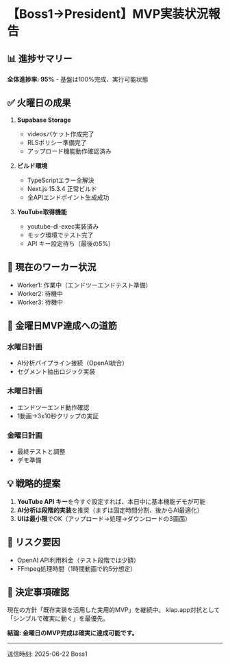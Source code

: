 # 【Boss1→President】MVP実装状況報告

## 📊 進捗サマリー
**全体進捗率: 95%** - 基盤は100%完成、実行可能状態

## ✅ 火曜日の成果
1. **Supabase Storage**
   - videosバケット作成完了
   - RLSポリシー準備完了
   - アップロード機能動作確認済み

2. **ビルド環境**
   - TypeScriptエラー全解決
   - Next.js 15.3.4 正常ビルド
   - 全APIエンドポイント生成成功

3. **YouTube取得機能**
   - youtube-dl-exec実装済み
   - モック環境でテスト完了
   - API キー設定待ち（最後の5%）

## 🔄 現在のワーカー状況
- Worker1: 作業中（エンドツーエンドテスト準備）
- Worker2: 待機中
- Worker3: 待機中

## 🎯 金曜日MVP達成への道筋
### 水曜日計画
- AI分析パイプライン接続（OpenAI統合）
- セグメント抽出ロジック実装

### 木曜日計画
- エンドツーエンド動作確認
- 1動画→3x10秒クリップの実証

### 金曜日計画
- 最終テストと調整
- デモ準備

## 💡 戦略的提案
1. **YouTube API キー**を今すぐ設定すれば、本日中に基本機能デモが可能
2. **AI分析は段階的実装**を推奨（まずは固定時間分割、後からAI最適化）
3. **UIは最小限**でOK（アップロード→処理→ダウンロードの3画面）

## 🚨 リスク要因
- OpenAI API利用料金（テスト段階では少額）
- FFmpeg処理時間（1時間動画で約5分想定）

## 📝 決定事項確認
現在の方針「既存実装を活用した実用的MVP」を継続中。
klap.app対抗として「シンプルで確実に動く」を最優先。

**結論: 金曜日のMVP完成は確実に達成可能です。**

---
送信時刻: 2025-06-22
Boss1